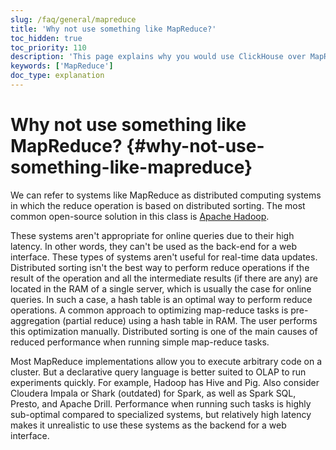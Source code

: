 ```yaml
---
slug: /faq/general/mapreduce
title: 'Why not use something like MapReduce?'
toc_hidden: true
toc_priority: 110
description: 'This page explains why you would use ClickHouse over MapReduce'
keywords: ['MapReduce']
doc_type: explanation
---
```


# Why not use something like MapReduce? {#why-not-use-something-like-mapreduce}

We can refer to systems like MapReduce as distributed computing systems in which the reduce operation is based on distributed sorting. The most common open-source solution in this class is [Apache Hadoop](http://hadoop.apache.org). 

These systems aren't appropriate for online queries due to their high latency. In other words, they can't be used as the back-end for a web interface. These types of systems aren't useful for real-time data updates. Distributed sorting isn't the best way to perform reduce operations if the result of the operation and all the intermediate results (if there are any) are located in the RAM of a single server, which is usually the case for online queries. In such a case, a hash table is an optimal way to perform reduce operations. A common approach to optimizing map-reduce tasks is pre-aggregation (partial reduce) using a hash table in RAM. The user performs this optimization manually. Distributed sorting is one of the main causes of reduced performance when running simple map-reduce tasks.

Most MapReduce implementations allow you to execute arbitrary code on a cluster. But a declarative query language is better suited to OLAP to run experiments quickly. For example, Hadoop has Hive and Pig. Also consider Cloudera Impala or Shark (outdated) for Spark, as well as Spark SQL, Presto, and Apache Drill. Performance when running such tasks is highly sub-optimal compared to specialized systems, but relatively high latency makes it unrealistic to use these systems as the backend for a web interface.
